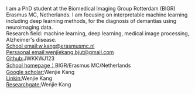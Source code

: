 I am a PhD student at the Biomedical Imaging Group Rotterdam (BIGR) Erasmus MC, Netherlands. I am focusing on interpretable machine learning including deep learning methods, for the diagnosis of demantias using neuroimaging data.  
Research field: machine learning, deep learning, medical image processing, Alzheimer's disease.  
[School email:](mailto:%20w.kang@erasmusmc.nl)w.kang@erasmusmc.nl  
[Persaonal email:](mailto:%20wenjiekang.bjut@gmail.com)wenjiekang.bjut@gmail.com  
[Github:](https://github.com/JWKKWJ123)JWKKWJ123  
[School homepage：](https://radiology.gitlab.io/general/bigr-website-dev/member/wenjie/)BIGR/Erasmus MC/Netherlands  
[Google scholar:](https://scholar.google.nl/citations?user=PjLLcq0AAAAJ&hl=zh-CN)Wenjie Kang  
[Linkin:](https://www.linkedin.com/in/wenjie-kang-236731253/?locale=en_US)Wenjie Kang  
[Researchgate:](https://www.researchgate.net/profile/Wenjie-Kang-3)Wenjie Kang  
